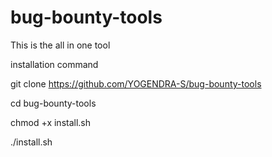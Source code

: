 # bug-bounty-tools
This is the all in one tool


installation command 


git clone https://github.com/YOGENDRA-S/bug-bounty-tools 

cd bug-bounty-tools 

chmod +x install.sh 

./install.sh
